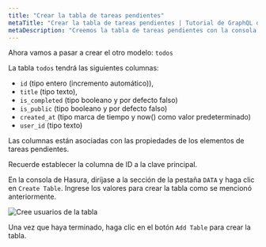 ```yaml
---
title: "Crear la tabla de tareas pendientes"
metaTitle: "Crear la tabla de tareas pendientes | Tutorial de GraphQL de Hasura"
metaDescription: "Creemos la tabla de tareas pendientes con la consola de Hasura yendo a la pestaña Data y haciendo clic en la tabla Create"
---
```


Ahora vamos a pasar a crear el otro modelo: `todos`

La tabla `todos` tendrá las siguientes columnas:

- `id` (tipo entero (incremento automático)),
- `title` (tipo texto),
- `is_completed` (tipo booleano y por defecto falso)
- `is_public` (tipo booleano y por defecto falso)
- `created_at`  (tipo marca de tiempo y now() como valor predeterminado)
- `user_id` (tipo texto)

Las columnas están asociadas con las propiedades de los elementos de tareas pendientes.

Recuerde establecer la columna de ID a la clave principal.

En la consola de Hasura, diríjase a la sección de la pestaña `DATA` y haga clic en `Create Table`. Ingrese los valores para crear la tabla como se mencionó anteriormente.

![Cree usuarios de la tabla](https://graphql-engine-cdn.hasura.io/learn-hasura/assets/graphql-hasura/create-table-todos.png)

Una vez que haya terminado, haga clic en el botón `Add Table` para crear la tabla.
